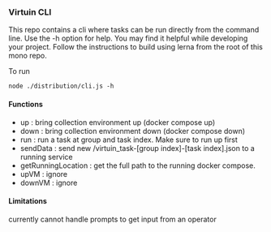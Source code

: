 ### Virtuin CLI

This repo contains a cli where tasks can be run directly from the command line.
Use the -h option for help. You may find it helpful while developing your project.
Follow the instructions to build using lerna from the root of this mono repo.

To run

```
node ./distribution/cli.js -h
```

#### Functions
- up : bring collection environment up (docker compose up)
- down : bring collection environment down (docker compose down)
- run : run a task at group and task index. Make sure to run up first
- sendData : send new /virtuin_task-[group index]-[task index].json to a running service
- getRunningLocation : get the full path to the running docker compose.
- upVM : ignore
- downVM : ignore

#### Limitations

currently cannot handle prompts to get input from an operator
